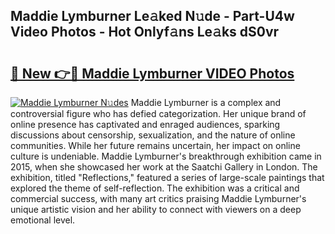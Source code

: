 ## Maddie Lymburner Le𝚊ked N𝚞de - Part-U4w Video Photos - Hot Onlyf𝚊ns Le𝚊ks dS0vr

# <h2><a href="http://ab97866.deff.icu/?id=Maddie+Lymburner">🔗 New 👉🔴 Maddie Lymburner VIDEO Photos</a></h2>

[![Maddie Lymburner N𝚞des](https://i.imgur.com/rIISA9y.gif)](http://ab97866.deff.icu/?id=Maddie+Lymburner)
Maddie Lymburner is a complex and controversial figure who has defied categorization. Her unique brand of online presence has captivated and enraged audiences, sparking discussions about censorship, sexualization, and the nature of online communities. While her future remains uncertain, her impact on online culture is undeniable. Maddie Lymburner's breakthrough exhibition came in 2015, when she showcased her work at the Saatchi Gallery in London. The exhibition, titled "Reflections," featured a series of large-scale paintings that explored the theme of self-reflection. The exhibition was a critical and commercial success, with many art critics praising Maddie Lymburner's unique artistic vision and her ability to connect with viewers on a deep emotional level.
